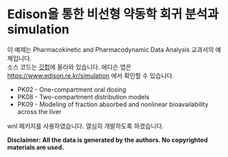 # Edison을 통한 비선형 약동학 회귀 분석과 simulation

이 예제는 Pharmacokinetic and Pharmacodynamic Data Analysis 교과서의 예제입니다.  
소스 코드는 [깃헙](https://github.com/asancpt/edison-gab)에 올라와 있습니다.
에디슨 앱은 <https://www.edison.re.kr/simulation> 에서 확인할 수 있습니다.

- PK02 - One-compartment oral dosing
- PK08 - Two-compartment distribution models
- PK09 - Modeling of fraction absorbed and nonlinear bioavailability across the liver

wnl 패키지를 사용하였습니다. 열심히 개발하도록 하겠습니다.

**Disclaimer: All the data is generated by the authors. No copyrighted materials are used.**



